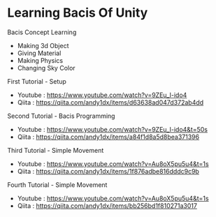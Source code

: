 # Learning Bacis Of Unity

Bacis Concept Learning
- Making 3d Object
- Giving Material
- Making Physics
- Changing Sky Color

First Tutorial - Setup
- Youtube : https://www.youtube.com/watch?v=9ZEu_I-ido4
- Qiita : https://qiita.com/andy1dx/items/d63638ad047d372ab4dd

Second Tutorial - Bacis Programming
- Youtube : https://www.youtube.com/watch?v=9ZEu_I-ido4&t=50s
- Qiita : https://qiita.com/andy1dx/items/a84f1d8a5d8bea371396

Third Tutorial - Simple Movement
- Youtube : https://www.youtube.com/watch?v=Au8oX5pu5u4&t=1s
- Qiita : https://qiita.com/andy1dx/items/1f876adbe816dddc9c9b


Fourth Tutorial - Simple Movement
- Youtube : https://www.youtube.com/watch?v=Au8oX5pu5u4&t=1s
- Qiita : https://qiita.com/andy1dx/items/bb256bd1f810271a3017
